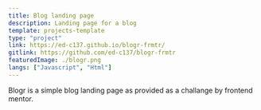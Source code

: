 ```yaml
---
title: Blog landing page
description: Landing page for a blog
template: projects-template
type: "project"
link: https://ed-c137.github.io/blogr-frmtr/
gitlink: https://github.com/ed-c137/blogr-frmtr
featuredImage: ./blogr.png
langs: ["Javascript", "Html"]
---
```


Blogr is a simple blog landing page as provided as a challange by frontend mentor.